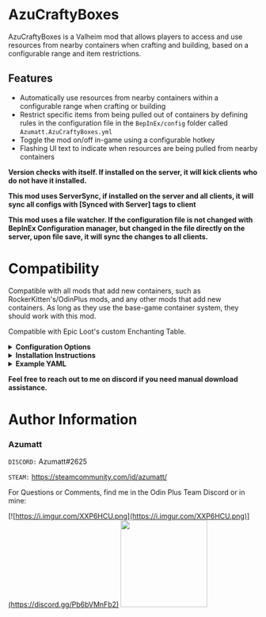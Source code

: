 # AzuCraftyBoxes

AzuCraftyBoxes is a Valheim mod that allows players to access and use resources from nearby containers when crafting and building, based on a configurable range and item restrictions.

## Features

- Automatically use resources from nearby containers within a configurable range when crafting or building
- Restrict specific items from being pulled out of containers by defining rules in the configuration file in the `BepInEx/config` folder called `Azumatt.AzuCraftyBoxes.yml`
- Toggle the mod on/off in-game using a configurable hotkey
- Flashing UI text to indicate when resources are being pulled from nearby containers


**Version checks with itself. If installed on the server, it will kick clients who do not have it installed.**

**This mod uses ServerSync, if installed on the server and all clients, it will sync all configs with [Synced with Server] tags to client**

**This mod uses a file watcher. If the configuration file is not changed with BepInEx Configuration manager, but changed in the file directly on the server, upon file save, it will sync the changes to all clients.**

# Compatibility
Compatible with all mods that add new containers, such as RockerKitten's/OdinPlus mods, and any other mods that add new containers. As long as they use the base-game container system, they should work with this mod.

Compatible with Epic Loot's custom Enchanting Table.


<details>
<summary><b>Configuration Options</b></summary>

### General

> Configuration File Name: `Azumatt.AzuCraftyBoxes.cfg`

`1 - General`

Lock Configuration [Synced with Server]
* If on, the configuration is locked and can be changed by server admins only.
    * Default Value: On

Mod Enabled [Synced with Server]
* If off, everything in the mod will not run. This is useful if you want to disable the mod without uninstalling it.
    * Default Value: On

`2 - CraftyBoxes`

Container Range [Synced with Server]
* The maximum range from which to pull items from.
    * Default Value: 20

Leave One Item [Synced with Server]
* If on, leaves one item in the chest when pulling from it, so that you are able to pull from it again and store items more easily with other mods. (Such as AzuAutoStore or QuickStackStore). If off, it will pull all items from the chest.
    * Default Value: On

ResourceCostString [Not Synced with Server]
* String used to show required and available resources. {0} is replaced by how much is available, and {1} is replaced by how much is required. Set to nothing to leave it as default.
    * Default Value: {0}/{1}

FlashColor [Not Synced with Server]
* Resource amounts will flash to this colour when coming from containers
    * Default Value: FFEB04FF

UnFlashColor [Not Synced with Server]
* Resource amounts will flash from this colour when coming from containers (set both colors to the same color for no flashing)
    * Default Value: FFFFFFFF

`3 - Keys`

FillAllModKey [Not Synced with Server]
* Modifier key to pull all available fuel or ore when down. Use https://docs.unity3d.com/Manual/ConventionalGameInput.html
    * Default Value: LeftShift

</details>

<details>
<summary><b>Installation Instructions</b></summary>

### Manual Installation

`Note: (Manual installation is likely how you have to do this on a server, make sure BepInEx is installed on the server correctly)`

1. **Download the latest release of BepInEx.**
2. **Extract the contents of the zip file to your game's root folder.**
3. **Download the latest release of AzuCraftyBoxes from Thunderstore.io.**
4. **Extract the contents of the zip file to the `BepInEx/plugins` folder.**
5. **Launch the game.**

### Installation through r2modman or Thunderstore Mod Manager

1. **Install [r2modman](https://valheim.thunderstore.io/package/ebkr/r2modman/) or [Thunderstore Mod Manager](https://www.overwolf.com/app/Thunderstore-Thunderstore_Mod_Manager).**

   > For r2modman, you can also install it through the Thunderstore site.
   ![](https://i.imgur.com/s4X4rEs.png "r2modman Download")

   > For Thunderstore Mod Manager, you can also install it through the Overwolf app store
   ![](https://i.imgur.com/HQLZFp4.png "Thunderstore Mod Manager Download")
2. **Open the Mod Manager and search for "AzuCraftyBoxes" under the Online tab. `Note: You can also search for "Azumatt" to find all my mods.`**
   The image below shows VikingShip as an example, but it was easier to reuse the image. Type AzuCraftyBoxes.

![](https://i.imgur.com/5CR5XKu.png)
3. **Click the Download button to install the mod.**
4. **Launch the game.**

</details>


<details><summary><b>Example YAML</b></summary>

```yml
# Below you can find example groups. Groups are used to exclude or includeOverride quickly. They are reusable lists! 
# Please note that some of these groups/container limitations are kinda pointless but are here for example.
# Make sure to follow the format of the example below. If you have any questions, please ask in my discord.

# Full vanilla prefab name list: https://valheim-modding.github.io/Jotunn/data/prefabs/prefab-list.html
# Item prefab name list: https://valheim-modding.github.io/Jotunn/data/objects/item-list.html

# There are several predefined groups set up for you that are not listed. You can use these just like you would any group you create yourself.
# These are the "All", "Food", "Potion", "Fish", "Swords", "Bows", "Crossbows", "Axes", "Clubs", "Knives", "Pickaxes", "Polearms", "Spears", "Equipment", "Boss Trophy", "Trophy", "Crops", "Seeds", "Ores", "Metals", and "Woods" groups.
# The criteria for these groups are as follows:
# groups:
#   Food:
#     - Criteria: Both of the following properties must have a value greater than 0.0 on the sharedData property of the ItemDrop script:
#         - food
#         - foodStamina
#   Potion:
#     - Criteria: The following properties must meet the specified conditions on the sharedData property of the ItemDrop script:
#         - food > 0.0
#         - foodStamina == 0.0
#   Fish:
#     - itemType: Fish
#   Swords, Bows, Crossbows, Axes, Clubs, Knives, Pickaxes, Polearms, Spears:
#     - itemType: OneHandedWeapon, TwoHandedWeapon, TwoHandedWeaponLeft, Bow
#     - Criteria: Items in these groups have a specific skillType on the sharedData property of the ItemDrop script. Each group corresponds to the skillType as follows:
#         - Swords: skillType == Skills.SkillType.Swords
#         - Bows: skillType == Skills.SkillType.Bows
#         - Crossbows: skillType == Skills.SkillType.Crossbows
#         - Axes: skillType == Skills.SkillType.Axes
#         - Clubs: skillType == Skills.SkillType.Clubs
#         - Knives: skillType == Skills.SkillType.Knives
#         - Pickaxes: skillType == Skills.SkillType.Pickaxes
#         - Polearms: skillType == Skills.SkillType.Polearms
#         - Spears: skillType == Skills.SkillType.Spears
#            Example:   An item with itemType set to OneHandedWeapon and skillType set to Skills.SkillType.Swords would belong to the Swords group.
#   Equipment:
#     - itemType: Torch
#   Boss Trophy:
#     - itemType: Trophie
#     - Criteria: sharedData.m_name ends with any of the following boss names:
#         - eikthyr, elder, bonemass, dragonqueen, goblinking, SeekerQueen
#   Trophy:
#     - itemType: Trophie
#     - Criteria: sharedData.m_name does not end with any boss names
#   Crops:
#     - itemType: Material
#     - Criteria: Can be cultivated and grown into a pickable object with an amount greater than 1
#   Seeds:
#     - itemType: Material
#     - Criteria: Can be cultivated and grown into a pickable object with an amount equal to 1
#   Ores:
#     - itemType: Material
#     - Criteria: Can be processed by any of the following smelters:
#         - smelter
#         - blastfurnace
#   Metals:
#     - itemType: Material
#     - Criteria: Is the result of processing an ore in any of the following smelters:
#         - smelter
#         - blastfurnace
#   Woods:
#     - itemType: Material
#     - Criteria: Can be processed by the charcoal_kiln smelter
#   All:
#     - Criteria: Item has an ItemDrop script and all needed fields are populated. (all items)




groups:
  Armor: # Group name
    - ArmorBronzeChest # Item prefab name, note that this is case sensitive and must be the prefab name
    - ArmorBronzeLegs
    - ArmorCarapaceChest
    - ArmorCarapaceLegs
    - ArmorFenringChest
    - ArmorFenringLegs
    - ArmorIronChest
    - ArmorIronLegs
    - ArmorLeatherChest
    - ArmorLeatherLegs
    - ArmorMageChest
    - ArmorMageLegs
    - ArmorPaddedCuirass
    - ArmorPaddedGreaves
    - ArmorRagsChest
    - ArmorRagsLegs
    - ArmorRootChest
    - ArmorRootLegs
    - ArmorTrollLeatherChest
    - ArmorTrollLeatherLegs
    - ArmorWolfChest
    - ArmorWolfLegs
  Arrows:
    - ArrowBronze
    - ArrowCarapace
    - ArrowFire
    - ArrowFlint
    - ArrowFrost
    - ArrowIron
    - ArrowNeedle
    - ArrowObsidian
    - ArrowPoison
    - ArrowSilver
    - ArrowWood
    - draugr_arrow
  Tier 2 Items:
    - Bronze
    - PickaxeBronze
    - ArmorBronzeChest
    - ArmorBrozeLeggings


# By default, if you don't specify a container below, it will be considered as you want to allow pulling all objects for pulling from it.
# If you are having issues with a container, please make sure you have the full prefab name of the container. Additionally, make sure you have exclude or includeOverride set up correctly.
# Worst case you can define a container like this. This will allow everything to be pulled from the container.
# rk_barrel:  
#  includeOverride: []

## Please note that the below containers are just examples. You can add as many containers as you want.
## If you want to add a new container, just copy and paste the below example and change the name of the container to the prefab name of the container you want to add.
## The values are set up to include everything by using the includeOverride (aside from things that aren't really a part of vanilla recipes, like Swords or Bows). 
## This is to give you examples on how it's done, but still allow everything to be pulled from the container.

piece_chest:
  exclude: # Exclude these items from being able to be pulled from the container
    #- Food # Exclude all in group
    - PickaxeBronze # Allow prefab names as well, in this case we will use something that isn't a food
  includeOverride:
    # - Food # This would not work, you cannot includeOverride a group that is excluded. You can only override prefabs from that group.
    - PickaxeBronze # You can however, be weird, and override a prefab name you have excluded.

# It's highly unlikely that you will need the armor, swords, bows, etc. groups below. These are just in case you want to use them. 
# They were also easy ways for me to show you how to use the groups without actually excluding something you might want to always pull by default.

piece_chest_wood:
  exclude:
    - Swords # Exclude all in group
    - Tier 2 Items # Exclude all in group
    - Bows # Exclude all in group
  includeOverride: # If the item is in the groups above, say, you were using a predefined group but want to override just one item to be ignored and allow pulling it
    - BowFineWood
    - Wood
    - Bronze

piece_chest_private:
  exclude:
    - All # Exclude everything

piece_chest_blackmetal:
  exclude:
    - Swords # Exclude all in group
    - Tier 2 Items # Exclude all in group
    - Bows # Exclude all in group
  includeOverride: # If the item is in the groups above, say, you were using a predefined group but want to override just one item to be ignored and allow pulling it
    - BowFineWood
    - Wood
    - Bronze

rk_cabinet: # rk_ is typically the prefix for containers coming from RockerKitten's mods
  exclude:
    - Food
  includeOverride:
    - Food

rk_cabinet2:
  exclude:
    - Food
  includeOverride:
    - Food

rk_barrel:
  exclude:
    - Armor
    - Swords

rk_barrel2:
  exclude:
    - Armor
    - Swords

rk_crate:
  exclude:
    - Armor
    - Swords

rk_crate2:
  exclude:
    - Armor
    - Swords

# Below you will find the configuration for the charcoal kiln, smelter, blast furnace, 
# piece_cookingstation, piece_cookingstation_iron, piece_oven,
# bonfire, CastleKit_groundtorch_unlit, fire_pit, hearth,piece_brazierceiling01, piece_brazierfloor01, 
# piece_groundtorch, piece_groundtorch_blue, piece_groundtorch_green, piece_groundtorch_mist, piece_groundtorch_wood, piece_jackoturnip, and piece_walltorch.
# The settings here will override the chest settings above.
charcoal_kiln:
  exclude:
    - Woods
  includeOverride:
    - Wood

smelter:
  exclude: [] # This is an example of how to allow everything to be pulled from the bonfire but still have it in the config file.

blastfurnace:
  exclude: []

piece_cookingstation:
  exclude: []

piece_cookingstation_iron:
  exclude: []

piece_oven:
  exclude: []

bonfire:
  exclude: []

CastleKit_groundtorch_unlit:
  exclude: []

fire_pit:
  exclude: []

hearth:
  exclude: []

piece_brazierceiling01:
  exclude: []

piece_brazierfloor01:
  exclude: []

piece_groundtorch:
  exclude: []

piece_groundtorch_blue:
  exclude: []

piece_groundtorch_green:
  exclude: []

piece_groundtorch_mist:
  exclude: []

piece_groundtorch_wood:
  exclude: []

piece_jackoturnip:
  exclude: []

piece_walltorch:
  exclude: []

# The station configurations below are checked before containers. Meaning, if it's blocked in one of the stations, it doesn't matter if it's included in the container.
# Including something here also overrides container includes/excludes.

# Epic Loot Table
piece_enchantingtable:
  exclude: []


# Vanilla Crafting Stations
piece_workbench:
  exclude: []

piece_cauldron:
  exclude: []

piece_preptable:
  exclude: []

piece_stonecutter:
  exclude: []

piece_artisanstation:
  exclude: []

forge:
  exclude: []

blackforge:
  exclude: []
```


</details>

**Feel free to reach out to me on discord if you need manual download assistance.**


# Author Information

### Azumatt

`DISCORD:` Azumatt#2625

`STEAM:` https://steamcommunity.com/id/azumatt/

For Questions or Comments, find me in the Odin Plus Team Discord or in mine:

[![https://i.imgur.com/XXP6HCU.png](https://i.imgur.com/XXP6HCU.png)](https://discord.gg/Pb6bVMnFb2)
<a href="https://discord.gg/pdHgy6Bsng"><img src="https://i.imgur.com/Xlcbmm9.png" href="https://discord.gg/pdHgy6Bsng" width="175" height="175"></a>